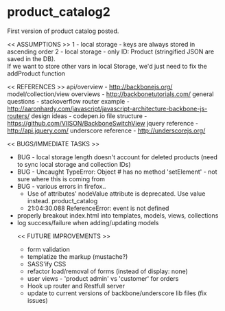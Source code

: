 product_catalog2
================

First version of product catalog posted.  

<< ASSUMPTIONS  >>
1 - local storage - keys are always stored in ascending order
2 - local storage - only ID: Product (stringified JSON are saved in the DB).  
          If we want to store other vars in local Storage, we'd just need to fix the addProduct function

<< REFERENCES  >>
api/overview - http://backbonejs.org/
model/collection/view overviews - http://backbonetutorials.com/
general questions - stackoverflow
router example - http://aaronhardy.com/javascript/javascript-architecture-backbone-js-routers/
design ideas - codepen.io
file structure - https://github.com/VIISON/BackboneSwitchView
jquery reference - http://api.jquery.com/
underscore reference - http://underscorejs.org/


<< BUGS/IMMEDIATE TASKS >>
- BUG - local storage length doesn't account for deleted products  (need to sync local storage and collection IDs)
- BUG - Uncaught TypeError: Object #<Object> has no method 'setElement'  - not sure where this is coming from
- BUG - various errors in firefox..
  - Use of attributes' nodeValue attribute is deprecated. Use value instead. product_catalog
  - 21:04:30.088 ReferenceError: event is not defined
- properly breakout index.html into templates, models, views, collections
- log success/failure when adding/updating models

<< FUTURE IMPROVEMENTS  >>
- form validation
- templatize the markup (mustache?)
- SASS'ify CSS
- refactor load/removal of forms (instead of display: none)
- user views - 'product admin' vs 'customer' for orders
- Hook up router and Restfull server
- update to current versions of backbone/underscore lib files (fix issues)
